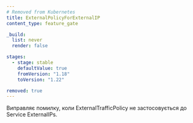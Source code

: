 ```yaml
---
# Removed from Kubernetes
title: ExternalPolicyForExternalIP
content_type: feature_gate

_build:
  list: never
  render: false

stages:
  - stage: stable
    defaultValue: true
    fromVersion: "1.18"
    toVersion: "1.22"

removed: true
---
```

Виправляє помилку, коли ExternalTrafficPolicy не застосовується до Service ExternalIPs.

